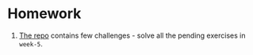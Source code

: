 # Homework

1. [The repo](https://github.com/CodeYourFuture/js-exercises) contains few challenges - solve all the pending exercises in `week-5`.
